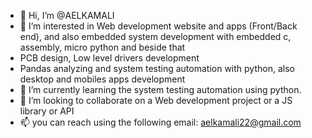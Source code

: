 - 👋 Hi, I’m @AELKAMALI
- 👀 I’m interested in Web development website and apps (Front/Back end), and also embedded system development with embedded c, assembly, micro python and beside that
-  PCB design, Low level drivers development
-  Pandas analyzing and system testing automation with python, also desktop and mobiles apps development
- 🌱 I’m currently learning the system testing automation using python.
- 💞️ I’m looking to collaborate on a Web development project or a JS library or API
- 📫 you can reach using the following email: aelkamali22@gmail.com

<!---
AELKAMALI/AELKAMALI is a ✨ special ✨ repository because its `README.md` (this file) appears on your GitHub profile.
You can click the Preview link to take a look at your changes.
--->
